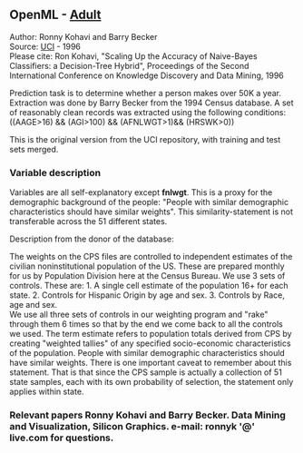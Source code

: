 ## OpenML - [Adult](https://www.openml.org/d/1590) 

Author: Ronny Kohavi and Barry Becker  
Source: [UCI](https://archive.ics.uci.edu/ml/datasets/Adult) - 1996  
Please cite: Ron Kohavi, "Scaling Up the Accuracy of Naive-Bayes Classifiers: a Decision-Tree Hybrid", Proceedings of the Second International Conference on Knowledge Discovery and Data Mining, 1996   

Prediction task is to determine whether a person makes over 50K a year. Extraction was done by Barry Becker from the 1994 Census database. A set of reasonably clean records was extracted using the following conditions: ((AAGE>16) && (AGI>100) && (AFNLWGT>1)&& (HRSWK>0))  

This is the original version from the UCI repository, with training and test sets merged.  

### Variable description  
Variables are all self-explanatory except __fnlwgt__. This is a proxy for the demographic background of the people: "People with similar demographic characteristics should have similar weights". This similarity-statement is not transferable across the 51 different states.  

Description from the donor of the database:   

The weights on the CPS files are controlled to independent estimates of the civilian noninstitutional population of the US. These are prepared monthly for us by Population Division here at the Census Bureau. We use 3 sets of controls. These are: 1. A single cell estimate of the population 16+ for each state. 2. Controls for Hispanic Origin by age and sex. 3. Controls by Race, age and sex.  
We use all three sets of controls in our weighting program and "rake" through them 6 times so that by the end we come back to all the controls we used. The term estimate refers to population totals derived from CPS by creating "weighted tallies" of any specified socio-economic characteristics of the population. People with similar demographic characteristics should have similar weights. There is one important caveat to remember about this statement. That is that since the CPS sample is actually a collection of 51 state samples, each with its own probability of selection, the statement only applies within state.  

### Relevant papers   Ronny Kohavi and Barry Becker. Data Mining and Visualization, Silicon Graphics.  e-mail: ronnyk '@' live.com for questions. 